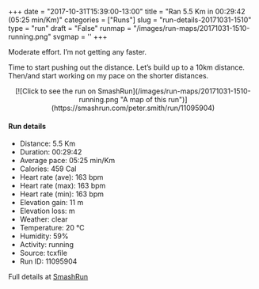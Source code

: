 +++
date = "2017-10-31T15:39:00-13:00"
title = "Ran 5.5 Km in 00:29:42 (05:25 min/Km)"
categories = ["Runs"]
slug = "run-details-20171031-1510"
type = "run"
draft = "False"
runmap = "/images/run-maps/20171031-1510-running.png"
svgmap = '<polyline points="0 56, 0 58, 1 60, 1 60, 1 62, 1 64, 2 64, 3 64, 6 62, 8 60, 8 58, 9 58, 9 57, 11 57, 12 56, 13 56, 13 55, 13 55, 21 47, 25 45, 27 44, 28 43, 30 42, 31 41, 36 41, 38 41, 39 42, 40 42, 42 43, 44 45, 45 45, 48 42, 50 41, 51 39, 52 37, 53 36, 61 36, 67 36, 78 36, 82 37, 85 38, 88 40, 100 50, 96 46, 93 43, 89 40, 87 39, 84 37, 79 36, 73 36, 64 35, 59 35, 51 36, 51 38, 49 41, 48 41, 45 44, 43 43, 39 41, 35 40, 33 40, 27 42, 25 44, 21 45, 19 47, 17 48, 16 51, 13 54">'
+++

Moderate effort. I’m not getting any faster. 

Time to start pushing out the distance. Let’s build up to a 10km distance. Then/and start working on my pace on the shorter distances. 



<!--more-->

<center>
[![Click to see the run on SmashRun](/images/run-maps/20171031-1510-running.png "A map of this run")](https://smashrun.com/peter.smith/run/11095904)
</center>

#### Run details

* Distance: 5.5 Km
* Duration: 00:29:42
* Average pace: 05:25 min/Km
* Calories: 459 Cal
* Heart rate (ave): 163 bpm
* Heart rate (max): 163 bpm
* Heart rate (min): 163 bpm
* Elevation gain: 11 m
* Elevation loss:  m
* Weather: clear
* Temperature: 20 &deg;C
* Humidity: 59%
* Activity: running
* Source: tcxfile
* Run ID: 11095904

Full details at [SmashRun](https://smashrun.com/peter.smith/run/11095904)